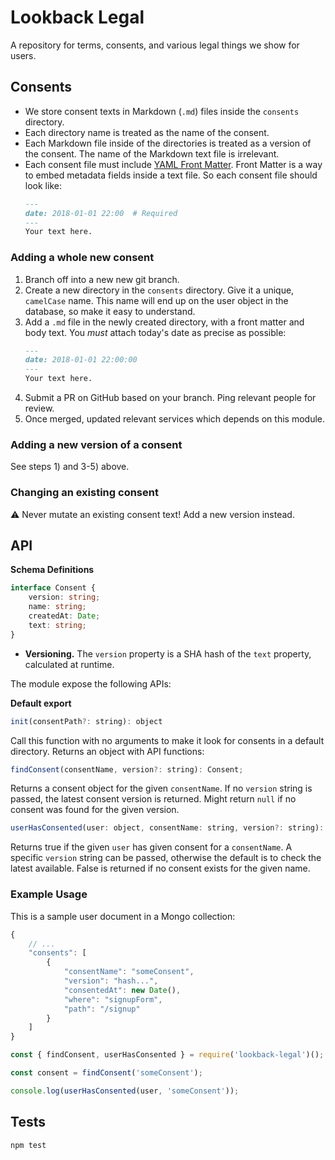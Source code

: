 # Lookback Legal

A repository for terms, consents, and various legal things we show for users.

## Consents

- We store consent texts in Markdown (`.md`) files inside the `consents` directory.
- Each directory name is treated as the name of the consent.
- Each Markdown file inside of the directories is treated as a version of the consent. The name of the Markdown text file is irrelevant.
- Each consent file must include [YAML Front Matter](https://jekyllrb.com/docs/frontmatter/). Front Matter is a way to embed metadata fields inside a text file. So each consent file should look like:
    ```markdown
    ---
    date: 2018-01-01 22:00  # Required
    ---
    Your text here.
    ```

### Adding a whole new consent

1. Branch off into a new new git branch.
2. Create a new directory in the `consents` directory. Give it a unique, `camelCase` name. This name will end up on the user object in the database, so make it easy to understand.
3. Add a `.md` file in the newly created directory, with a front matter and body text. You *must* attach today's date as precise as possible:
    ```markdown
    ---
    date: 2018-01-01 22:00:00
    ---
    Your text here.
    ```
4. Submit a PR on GitHub based on your branch. Ping relevant people for review.
5. Once merged, updated relevant services which depends on this module.

### Adding a new version of a consent

See steps 1) and 3-5) above.

### Changing an existing consent

⚠️ Never mutate an existing consent text! Add a new version instead.

## API

**Schema Definitions**

```ts
interface Consent {
    version: string;
    name: string;
    createdAt: Date;
    text: string;
}
```

- **Versioning.** The `version` property is a SHA hash of the `text` property, calculated at runtime.

The module expose the following APIs:

**Default export**

```js
init(consentPath?: string): object
```

Call this function with no arguments to make it look for consents in a default directory. Returns an object with API functions:

```js
findConsent(consentName, version?: string): Consent;
```
Returns a consent object for the given `consentName`. If no `version` string is passed, the latest consent version is returned. Might return `null` if no consent was found for the given version.

```js
userHasConsented(user: object, consentName: string, version?: string): boolean;
```
Returns true if the given `user` has given consent for a `consentName`. A specific `version` string can be passed, otherwise the default is to check the latest available. False is returned if no consent exists for the given name.

### Example Usage

This is a sample user document in a Mongo collection:

```js
{
    // ...
    "consents": [
        {
            "consentName": "someConsent",
            "version": "hash...",
            "consentedAt": new Date(),
            "where": "signupForm",
            "path": "/signup"
        }
    ]
}
```

```js
const { findConsent, userHasConsented } = require('lookback-legal')();

const consent = findConsent('someConsent');

console.log(userHasConsented(user, 'someConsent'));
```


## Tests

```
npm test
```


